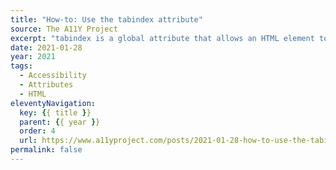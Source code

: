 ```yaml
---
title: "How-to: Use the tabindex attribute"
source: The A11Y Project
excerpt: "tabindex is a global attribute that allows an HTML element to receive focus. It needs a value of zero or a negative number in order to work in an accessible way"
date: 2021-01-28
year: 2021
tags:
  - Accessibility
  - Attributes
  - HTML
eleventyNavigation:
  key: {{ title }}
  parent: {{ year }}
  order: 4
  url: https://www.a11yproject.com/posts/2021-01-28-how-to-use-the-tabindex-attribute/
permalink: false
---
```

